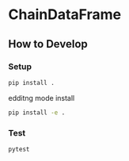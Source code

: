 # ChainDataFrame


## How to Develop

### Setup

```bash
pip install .
```

edditng mode install
    
```bash
pip install -e .
```

### Test

```bash
pytest
```
